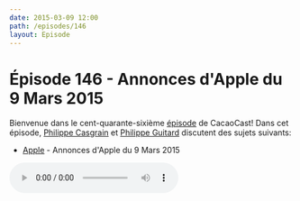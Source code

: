 ```yaml
---
date: 2015-03-09 12:00
path: /episodes/146
layout: Episode
---
```

# Épisode 146 - Annonces d'Apple du 9 Mars 2015
<p>Bienvenue dans le cent-quarante-sixième <a href="https://archive.org/download/cacaocast/cacaocast_146.m4a" title="CacaoCast Episode 146">épisode</a> de CacaoCast! Dans cet épisode, <a href="http://www.twitter.com/philippec" title="Philippe Casgrain sur Twitter">Philippe Casgrain</a> et <a href="http://www.twitter.com/philippeguitard" title="Philippe Guitard sur Twitter">Philippe Guitard</a> discutent des sujets suivants:</p>
<ul><li><a href="http://www.apple.com/live/2015-mar-event/" title="Apple">Apple</a> - Annonces d'Apple du 9 Mars 2015</li>
</ul>
<p><audio controls><source src="https://archive.org/download/cacaocast/cacaocast_146.m4a" type="audio/mpeg"><source src="https://archive.org/download/cacaocast/cacaocast_146.m4a" type="audio/mp4">Votre navigateur ne supporte pas l'élément audio / Your browser does not support the audio element.</audio></p>

